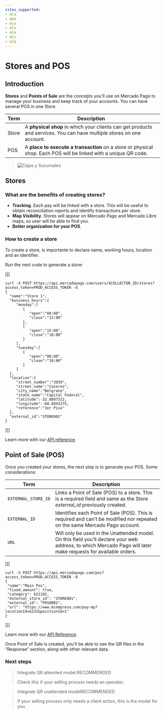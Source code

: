 ```yaml
---
sites_supported:
- mla
- mpe
- mco
- mlu
- mlm
- mlc
- mlb
---
```


# Stores and POS

## Introduction

**Stores** and **Points of Sale** are the concepts you’ll use on Mercado Pago to manage your business and keep track of your accounts. You can have several POS in one Store.

| Term       |  Description                                                 |
| ------------- | ------------------------------------------------------------ |
| Store      | A **physical shop** in which your clients can get products and services. You can have multiple stores on one account. |
| POS           | A **place to execute a transaction** on a store or physical shop. Each POS will be linked with a unique QR code.  |

> ![Cajas y Sucursales](/images/stores_pos.en.png) 



## Stores

### What are the benefits of creating stores?

- **Tracking**. Each pay will be linked with a store. This will be useful to obtain reconciliation reports and identify transactions per store. 
- **Map Visibility**. Stores will appear on Mercado Pago and Mercado Libre maps, so user will be able to find you.
- **Better organization for your POS**.




### How to create a store

To create a store, is importante to declare name, working hours, location and an identifier. 

Run the next code to generate a store: 

[[[
 ```curl
curl -X POST https://api.mercadopago.com/users/$COLLECTOR_ID/stores?access_token=PROD_ACCESS_TOKEN -d
{  
   "name":"Store 1",
   "business_hours":{  
      "monday":[  
         {  
            "open":"08:00",
            "close":"13:00"
         },
         {  
            "open":"15:00",
            "close":"18:00"
         }
      ],
      "tuesday":[  
         {  
            "open":"08:00",
            "close":"18:00"
         }
      ]   
   },
   "location":{  
      "street_number":"3039",
      "street_name":"Caseros",
      "city_name":"Belgrano",
      "state_name":"Capital Federal",
      "latitude":-32.8897322,
      "longitude":-68.8443275,
      "reference":"3er Piso"
   },
   "external_id":"STORE001"
}
```
]]]

Learn more with our [API reference](https://www.mercadopago.com.ar/developers/en/reference/stores/_users_user_id_stores/post/).



## Point of Sale (POS)

Once you created your stores, the next step is to generate your POS. Some considerations:


| Term       |  Description                                                 |
| ------------- | ------------------------------------------------------------ |
| `EXTERNAL_STORE_ID`     | Links a Point of Sale (POS) to a store. This is a required field and same as the Store *external_id* previously created. |
| `EXTERNAL_ID`           | Identifies each Point of Sale (POS). This is required and can’t be modified nor repeated on the same Mercado Pago account. |
| `URL`           | Will only be used in the Unattended model.  On this field you’ll declare your web address, to which Mercado Pago will later make requests for available orders. |

[[[
 ```curl
curl -X POST https://api.mercadopago.com/pos?access_token=PROD_ACCESS_TOKEN -d     
{
  "name":"Main Pos", 
  "fixed_amount": true,
  "category": 621102,
  "external_store_id": "STORE001",
  "external_id": "POS0001",
  "url": "https://www.miempresa.com/pay-mp?locationId=6232&positionId=1"
}
```
]]]

Learn more with our [API Reference](https://www.mercadopago.com.ar/developers/en/reference/pos/_pos/post/).

Once Point of Sale is created, you’ll be able to see the QR files in the “Response” section, along with other relevant data. 



### Next steps

<div>
<a href="https://www.mercadopago.com.ar/developers/en/guides/qr-code/qr-attended/qr-attended-part-a/" style="text-decoration:none;color:inherit">       
<blockquote class="next-step-card next-step-card-left">
<p class="card-note-title">Integrate QR attended model.<span class="card-status-tag card-status-tag-recommended">RECOMMENDED</span></p>
<p>Check this if your selling process needs an operator.</p>
</blockquote>
</a>    
<a href="https://www.mercadopago.com.ar/developers/en/guides/qr-code/qr-unattended/qr-unattended-part-a/" style="text-decoration:none;color:inherit">
<blockquote class="next-step-card next-step-card-right">
<p class="card-note-title">Integrate QR unattended model<span class="card-status-tag card-status-tag-recommended">RECOMMENDED</span></p>
<p>If your selling process only needs a client action, this is the model for you.</p>
</blockquote>
</a>
</div>
<br/>
<br/>
<br/>
<br/>
<br/>
<br/>
<br/>
